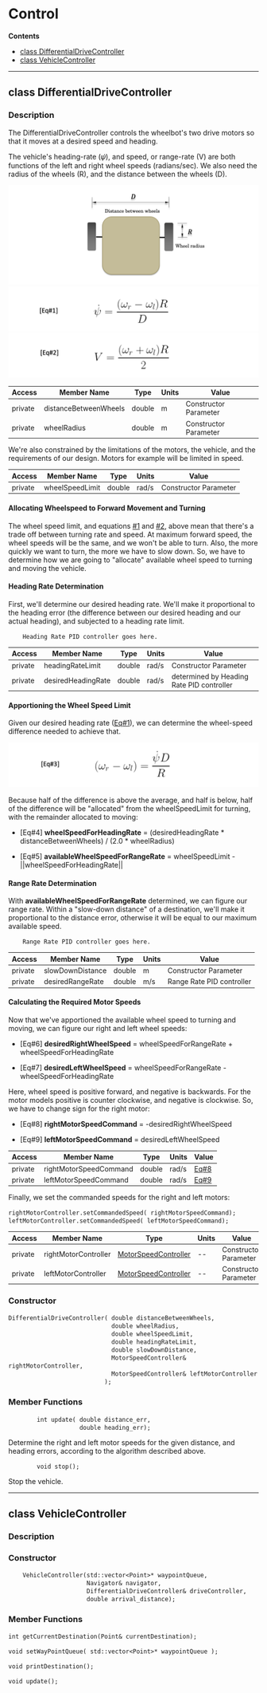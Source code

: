 # Control

**Contents**

* [class DifferentialDriveController](#class-DifferentialDriveController)<br>
* [class VehicleController](#class-VehicleController)<br>

---

<a id=class-DifferentialDriveController></a>
## class DifferentialDriveController

### Description

The DifferentialDriveController controls the wheelbot's two drive motors so that it moves at a desired speed and heading.

The vehicle's heading-rate (&#120595;&#775;), and speed, or range-rate (V) are both functions of the left and right wheel speeds (radians/sec). We also need the radius of the wheels (R), and the distance between the wheels (D).

![](images/FIG_1_wheel_params.png)
<a id=EQ_1_heading_rate></a>
![](images/EQ_1_heading_rate.png)
<a id=EQ_2_range_rate></a>
![](images/EQ_2_range_rate.png)


| Access |Member Name            | Type   | Units  | Value  |
|---------|----------------------|--------|--------|--------|
| private |distanceBetweenWheels | double | m      | Constructor Parameter |
| private |wheelRadius           | double | m      | Constructor Parameter |

We're also constrained by the limitations of the motors, the vehicle, and the requirements of our design. Motors for example will be limited in speed.

| Access  | Member Name     | Type   | Units  | Value  |
|---------|-----------------|--------|--------|--------|
| private | wheelSpeedLimit | double | rad/s  | Constructor Parameter |

#### Allocating Wheelspeed to Forward Movement and Turning

The wheel speed limit, and equations [#1](#EQ_1_heading_rate) and [#2](EQ_2_range_rate), above mean that there's  a trade off between turning rate and speed. At maximum forward speed, the wheel speeds will be the same, and we won't be able to turn. Also, the more  quickly we want to turn, the more we have to slow down. So, we have to determine how we are going to "allocate" available wheel speed to turning and moving the vehicle.

#### Heading Rate Determination

First, we'll determine our desired heading rate. We'll make it proportional to the heading error (the difference between our desired heading and our actual heading), and subjected to a heading rate limit.

```
    Heading Rate PID controller goes here.
```

| Access  | Member Name        | Type   | Units  | Value  |
|---------|--------------------|--------|--------|--------|
| private | headingRateLimit   | double | rad/s  | Constructor Parameter |
| private | desiredHeadingRate | double | rad/s  | determined by Heading Rate PID controller|


#### Apportioning the Wheel Speed Limit

Given our desired heading rate ([Eq#1](#EQ_1_heading_rate)), we can determine the wheel-speed difference needed to achieve that.

<a id=EQ_3_wheel_speed_diff></a>
![](images/EQ_3_wheel_speed_diff.png)

Because half of the difference is above the average, and half is below, half of the difference will be "allocated" from the wheelSpeedLimit for turning, with the remainder allocated to moving:

* [Eq#4] **wheelSpeedForHeadingRate** = (desiredHeadingRate * distanceBetweenWheels) / (2.0 * wheelRadius)

* [Eq#5] **availableWheelSpeedForRangeRate** = wheelSpeedLimit - ||wheelSpeedForHeadingRate||

#### Range Rate Determination

With **availableWheelSpeedForRangeRate** determined, we can figure our range rate. Within a  "slow-down distance" of a destination, we'll make it proportional to the distance error, otherwise it will be equal to our maximum available speed.

```
    Range Rate PID controller goes here.
```

| Access  | Member Name      | Type   | Units  | Value  |
|---------|------------------|--------|--------|--------|
| private | slowDownDistance | double | m      | Constructor Parameter |
| private | desiredRangeRate | double | m/s    | Range Rate PID controller |

#### Calculating the Required Motor Speeds

Now that we've apportioned the available wheel speed to turning and moving, we can figure our right and left wheel speeds:
 
* [Eq#6] **desiredRightWheelSpeed** =  wheelSpeedForRangeRate + wheelSpeedForHeadingRate
 
* [Eq#7] **desiredLeftWheelSpeed**  =  wheelSpeedForRangeRate - wheelSpeedForHeadingRate
    
Here, wheel speed is positive forward, and negative is backwards. For the motor models positive is counter clockwise, and negative is clockwise. So, we have to change sign for the right motor:

<a id=EQ_8_rightMotorSpeedCommand></a>
* [Eq#8] **rightMotorSpeedCommand** = -desiredRightWheelSpeed

<a id=EQ_9_leftMotorSpeedCommand></a>
* [Eq#9] **leftMotorSpeedCommand**  =  desiredLeftWheelSpeed

    
| Access  | Member Name           | Type   | Units  | Value  |
|---------|-----------------------|--------|--------|--------|
| private | rightMotorSpeedCommand| double | rad/s  |[Eq#8](#EQ_8_rightMotorSpeedCommand)|
| private | leftMotorSpeedCommand | double | rad/s  |[Eq#9](#EQ_9_leftMotorSpeedCommand)|

Finally, we set the commanded speeds for the right and left motors:

    rightMotorController.setCommandedSpeed( rightMotorSpeedCommand);
    leftMotorController.setCommandedSpeed( leftMotorSpeedCommand);

| Access  | Member Name           | Type   | Units  | Value  |
|---------|-----------------------|--------|--------|--------|
| private | rightMotorController  |[MotorSpeedController](../Motor/README.md#class-DCMotorSpeedController) | -- | Constructor Parameter   |
| private | leftMotorController   |[MotorSpeedController](../Motor/README.md#class-DCMotorSpeedController) | -- | Constructor Parameter   |

### Constructor

```
DifferentialDriveController( double distanceBetweenWheels,
                             double wheelRadius,
                             double wheelSpeedLimit,
                             double headingRateLimit,
                             double slowDownDistance,
                             MotorSpeedController& rightMotorController,
                             MotorSpeedController& leftMotorController
                           );
```

### Member Functions

```
        int update( double distance_err,
                    double heading_err);              
```

Determine the right and left motor speeds for the given distance, and heading errors, according to the algorithm described above.

```
        void stop();
```
Stop the vehicle.


---

<a id=class-VehicleController></a>
## class VehicleController

### Description

### Constructor

```
    VehicleController(std::vector<Point>* waypointQueue,
                      Navigator& navigator,
                      DifferentialDriveController& driveController,
                      double arrival_distance);
```

### Member Functions

```
int getCurrentDestination(Point& currentDestination);
```

```
void setWayPointQueue( std::vector<Point>* waypointQueue );
```

```
void printDestination();
```

```
void update();
```